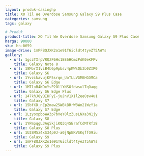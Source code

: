 ```yaml
---
layout: produk-casinghp
title: XO Til We Overdose Samsung Galaxy S9 Plus Case
categories: samsung
tags: galaxy

# Produk
product-title: XO Til We Overdose Samsung Galaxy S9 Plus Case
harga: 90000
sku: hn-0659
image-drive: 1mPFBQJXK2o1e91T6icldt4tyeZT5AWYs
gallery:
  - url: 1gczTXrpVRQZF6Hs1EE6HCmzPdK0eKFPv
    title: Galaxy Note 8
  - url: 18MorX1viB4b6p9pbsv4pKWsQb3b0ZIP0
    title: Galaxy S6
  - url: 1YvzikavujKP5srqn_UoTLLVGMBHGOMCa
    title: Galaxy S6 Edge
  - url: 1MTloB4KDxYsP2OllYNSOfdwsulTqOaqg
    title: Galaxy S6 Edge Plus
  - url: 147khJ8yQIHFyI-juJnV1XIl2eeOsw4u1
    title: Galaxy S7
  - url: 15bfXD_nEp2maw25WBkBRrW3Wm21WzY1a
    title: Galaxy S7 Edge
  - url: 1LzyoxpboWA3p7bVeY0lzZusLNXa3N1jy
    title: Galaxy S8
  - url: 1YPmpqgL3Aq5kjiKQ3q4SErafCdMTRfz8
    title: Galaxy S8 Plus
  - url: 1U28M5z4xS34p9J-a0jNpEKVSKqffO9iu
    title: Galaxy S9
  - url: 1mPFBQJXK2o1e91T6icldt4tyeZT5AWYs
    title: Galaxy S9 Plus
---
```

